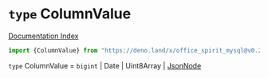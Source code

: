 # `type` ColumnValue

[Documentation Index](../README.md)

```ts
import {ColumnValue} from "https://deno.land/x/office_spirit_mysql@v0.26.0/mod.ts"
```

`type` ColumnValue = `bigint` | Date | Uint8Array | [JsonNode](../type.JsonNode/README.md)